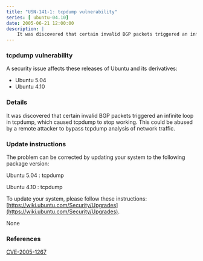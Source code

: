```yaml
---
title: "USN-141-1: tcpdump vulnerability"
series: [ ubuntu-04.10]
date: 2005-06-21 12:00:00
description: |
    It was discovered that certain invalid BGP packets triggered an infinite loop in tcpdump, which caused tcpdump to stop working. This could be abused by a remote attacker to bypass tcpdump analysis of network traffic.
--- 
```

 
### tcpdump vulnerability

A security issue affects these releases of Ubuntu and its derivatives:

* Ubuntu 5.04
* Ubuntu 4.10

### Details

It was discovered that certain invalid BGP packets triggered an infinite loop in tcpdump, which caused tcpdump to stop working. This could be abused by a remote attacker to bypass tcpdump analysis of network traffic.

### Update instructions

The problem can be corrected by updating your system to the following package version:

Ubuntu 5.04
 : tcpdump 

Ubuntu 4.10
 : tcpdump 

To update your system, please follow these instructions: [https://wiki.ubuntu.com/Security/Upgrades](https://wiki.ubuntu.com/Security/Upgrades).

None

### References

 [CVE-2005-1267](http://people.ubuntu.com/~ubuntu-security/cve/CVE-2005-1267)
 
